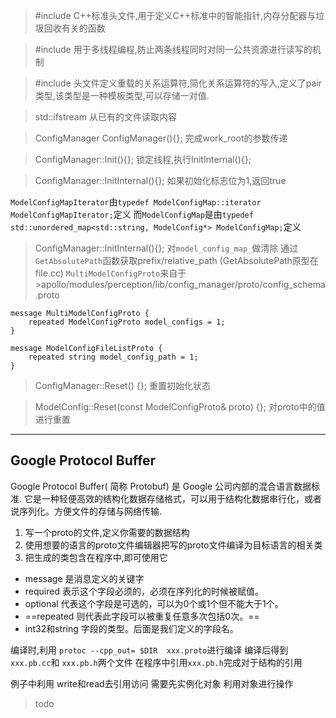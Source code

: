 >#include <memory> C++标准头文件,用于定义C++标准中的智能指针,内存分配器与垃圾回收有关的函数

>#include <mutex>
用于多线程编程,防止两条线程同时对同一公共资源进行读写的机制

>#include <utility>
头文件定义重载的关系运算符,简化关系运算符的写入,定义了pair类型,该类型是一种模板类型,可以存储一对值.

>std::ifstream 从已有的文件读取内容



>ConfigManager ConfigManager(){};
完成work_root的参数传递

>ConfigManager::Init(){};
锁定线程,执行InitInternal(){};

>ConfigManager::InitInternal(){};
如果初始化标志位为1,返回true


`ModelConfigMapIterator`由`typedef ModelConfigMap::iterator ModelConfigMapIterator;`定义
而`ModelConfigMap`是由`typedef std::unordered_map<std::string, ModelConfig*> ModelConfigMap;`定义

>ConfigManager::InitInternal(){};
对`model_config_map_`做清除
通过`GetAbsolutePath`函数获取prefix/relative_path (GetAbsolutePath原型在file.cc)
`MultiModelConfigProto`来自于>apollo/modules/perception/lib/config_manager/proto/config_schema.proto
```
message MultiModelConfigProto {
    repeated ModelConfigProto model_configs = 1;
}

message ModelConfigFileListProto {
    repeated string model_config_path = 1;
}
```

>ConfigManager::Reset() {};
重置初始化状态

>ModelConfig::Reset(const ModelConfigProto& proto) {};
对proto中的值进行重置

***

## Google Protocol Buffer
Google Protocol Buffer( 简称 Protobuf) 是 Google 公司内部的混合语言数据标准.
它是一种轻便高效的结构化数据存储格式，可以用于结构化数据串行化，或者说序列化。方便文件的存储与网络传输.

1. 写一个proto的文件,定义你需要的数据结构
2. 使用想要的语言的proto文件编辑器把写的proto文件编译为目标语言的相关类
3. 把生成的类包含在程序中,即可使用它


* message 是消息定义的关键字
* required 表示这个字段必须的，必须在序列化的时候被赋值。
* optional 代表这个字段是可选的，可以为0个或1个但不能大于1个。
* ==repeated 则代表此字段可以被重复任意多次包括0次。==
* int32和string 字段的类型。后面是我们定义的字段名。


编译时,利用 `protoc --cpp_out= $DIR  xxx.proto`进行编译
编译后得到`xxx.pb.cc`和 `xxx.pb.h`两个文件
在程序中引用`xxx.pb.h`完成对于结构的引用

例子中利用 write和read去引用访问
需要先实例化对象 利用对象进行操作

>todo